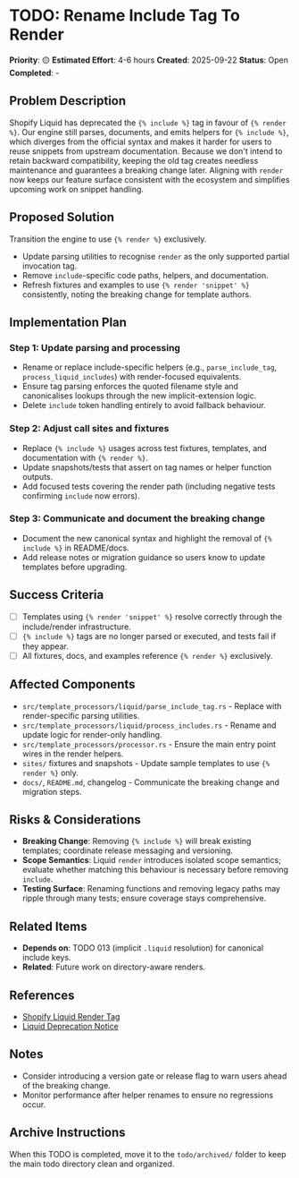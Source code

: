 # TODO: Rename Include Tag To Render

**Priority**: 🟡
**Estimated Effort**: 4-6 hours
**Created**: 2025-09-22
**Status**: Open
**Completed**: -

## Problem Description

Shopify Liquid has deprecated the `{% include %}` tag in favour of `{% render %}`. Our engine still parses, documents, and emits helpers for `{% include %}`, which diverges from the official syntax and makes it harder for users to reuse snippets from upstream documentation. Because we don't intend to retain backward compatibility, keeping the old tag creates needless maintenance and guarantees a breaking change later. Aligning with `render` now keeps our feature surface consistent with the ecosystem and simplifies upcoming work on snippet handling.

## Proposed Solution

Transition the engine to use `{% render %}` exclusively.
- Update parsing utilities to recognise `render` as the only supported partial invocation tag.
- Remove `include`-specific code paths, helpers, and documentation.
- Refresh fixtures and examples to use `{% render 'snippet' %}` consistently, noting the breaking change for template authors.

## Implementation Plan

### Step 1: Update parsing and processing
- Rename or replace include-specific helpers (e.g., `parse_include_tag`, `process_liquid_includes`) with render-focused equivalents.
- Ensure tag parsing enforces the quoted filename style and canonicalises lookups through the new implicit-extension logic.
- Delete `include` token handling entirely to avoid fallback behaviour.

### Step 2: Adjust call sites and fixtures
- Replace `{% include %}` usages across test fixtures, templates, and documentation with `{% render %}`.
- Update snapshots/tests that assert on tag names or helper function outputs.
- Add focused tests covering the render path (including negative tests confirming `include` now errors).

### Step 3: Communicate and document the breaking change
- Document the new canonical syntax and highlight the removal of `{% include %}` in README/docs.
- Add release notes or migration guidance so users know to update templates before upgrading.

## Success Criteria

- [ ] Templates using `{% render 'snippet' %}` resolve correctly through the include/render infrastructure.
- [ ] `{% include %}` tags are no longer parsed or executed, and tests fail if they appear.
- [ ] All fixtures, docs, and examples reference `{% render %}` exclusively.

## Affected Components

- `src/template_processors/liquid/parse_include_tag.rs` - Replace with render-specific parsing utilities.
- `src/template_processors/liquid/process_includes.rs` - Rename and update logic for render-only handling.
- `src/template_processors/processor.rs` - Ensure the main entry point wires in the render helpers.
- `sites/` fixtures and snapshots - Update sample templates to use `{% render %}` only.
- `docs/`, `README.md`, changelog - Communicate the breaking change and migration steps.

## Risks & Considerations

- **Breaking Change**: Removing `{% include %}` will break existing templates; coordinate release messaging and versioning.
- **Scope Semantics**: Liquid `render` introduces isolated scope semantics; evaluate whether matching this behaviour is necessary before removing `include`.
- **Testing Surface**: Renaming functions and removing legacy paths may ripple through many tests; ensure coverage stays comprehensive.

## Related Items

- **Depends on**: TODO 013 (implicit `.liquid` resolution) for canonical include keys.
- **Related**: Future work on directory-aware renders.

## References

- [Shopify Liquid Render Tag](https://shopify.dev/docs/api/liquid/tags/theme-tags#render)
- [Liquid Deprecation Notice](https://shopify.dev/docs/themes/migrate/snippets#include-to-render)

## Notes

- Consider introducing a version gate or release flag to warn users ahead of the breaking change.
- Monitor performance after helper renames to ensure no regressions occur.

## Archive Instructions

When this TODO is completed, move it to the `todo/archived/` folder to keep the main todo directory clean and organized.
